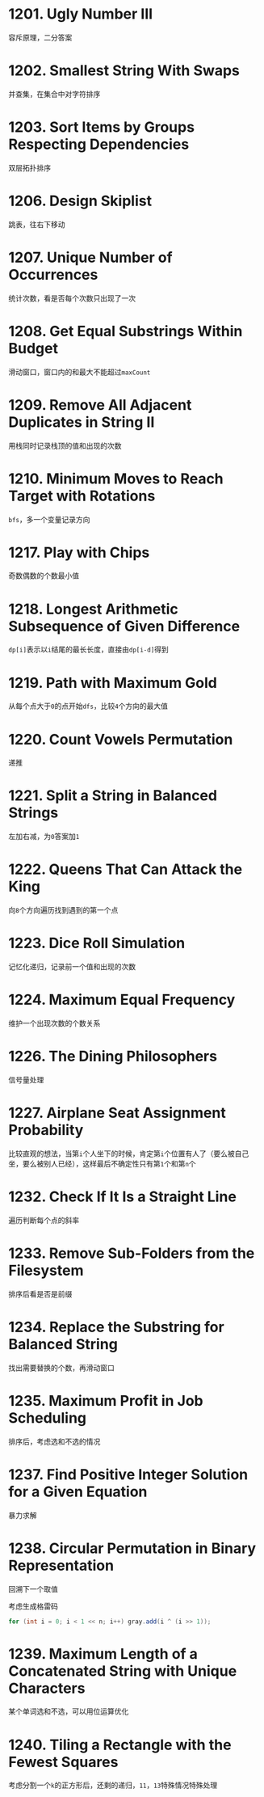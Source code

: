 # 1201. Ugly Number III
容斥原理，二分答案
# 1202. Smallest String With Swaps
并查集，在集合中对字符排序
# 1203. Sort Items by Groups Respecting Dependencies
双层拓扑排序
# 1206. Design Skiplist
跳表，往右下移动
# 1207. Unique Number of Occurrences
统计次数，看是否每个次数只出现了一次
# 1208. Get Equal Substrings Within Budget
滑动窗口，窗口内的和最大不能超过`maxCount`
# 1209. Remove All Adjacent Duplicates in String II
用栈同时记录栈顶的值和出现的次数
# 1210. Minimum Moves to Reach Target with Rotations
`bfs`，多一个变量记录方向
# 1217. Play with Chips
奇数偶数的个数最小值
# 1218. Longest Arithmetic Subsequence of Given Difference
`dp[i]`表示以`i`结尾的最长长度，直接由`dp[i-d]`得到
# 1219. Path with Maximum Gold
从每个点大于`0`的点开始`dfs`，比较`4`个方向的最大值
# 1220. Count Vowels Permutation
递推
# 1221. Split a String in Balanced Strings
左加右减，为`0`答案加`1`
# 1222. Queens That Can Attack the King
向`8`个方向遍历找到遇到的第一个点
# 1223. Dice Roll Simulation
记忆化递归，记录前一个值和出现的次数
# 1224. Maximum Equal Frequency
维护一个出现次数的个数关系
# 1226. The Dining Philosophers
信号量处理
# 1227. Airplane Seat Assignment Probability
比较直观的想法，当第`i`个人坐下的时候，肯定第`i`个位置有人了（要么被自己坐，要么被别人已经），这样最后不确定性只有第`1`个和第`n`个
# 1232. Check If It Is a Straight Line
遍历判断每个点的斜率
# 1233. Remove Sub-Folders from the Filesystem
排序后看是否是前缀
# 1234. Replace the Substring for Balanced String
找出需要替换的个数，再滑动窗口
# 1235. Maximum Profit in Job Scheduling
排序后，考虑选和不选的情况
# 1237. Find Positive Integer Solution for a Given Equation
暴力求解
# 1238. Circular Permutation in Binary Representation
回溯下一个取值

考虑生成格雷码
``` java
for (int i = 0; i < 1 << n; i++) gray.add(i ^ (i >> 1));
```
# 1239. Maximum Length of a Concatenated String with Unique Characters
某个单词选和不选，可以用位运算优化
# 1240. Tiling a Rectangle with the Fewest Squares
考虑分割一个`k`的正方形后，还剩的递归，`11`，`13`特殊情况特殊处理